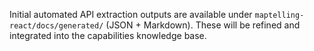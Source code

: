 Initial automated API extraction outputs are available under `maptelling-react/docs/generated/` (JSON + Markdown). These will be refined and integrated into the capabilities knowledge base.

